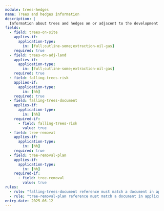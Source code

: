 ```yaml
---
module: trees-hedges
name: Trees and hedges information
description: |
  Information about trees and hedges on or adjacent to the development site, including any that pose risks or need to be removed
fields:
  - field: trees-on-site
    applies-if:
      application-type:
        in: [full;outline-some;extraction-oil-gas]
    required: true
  - field: trees-on-adj-land
    applies-if:
      application-type:
        in: [full;outline-some;extraction-oil-gas]
    required: true
  - field: falling-trees-risk
    applies-if:
      application-type:
        in: [hh]
    required: true
  - field: falling-trees-document
    applies-if:
      application-type:
        in: [hh]
    required-if:
      - field: falling-trees-risk
        value: true
  - field: tree-removal
    applies-if:
      application-type:
        in: [hh]
    required: true
  - field: tree-removal-plan
    applies-if:
      application-type:
        in: [hh]
    required-if:
      - field: tree-removal
        value: true
rules:
  - rule: "falling-trees-document reference must match a document in application.documents"
  - rule: "tree-removal-plan reference must match a document in application.documents"
entry-date: 2025-06-12
---
```

